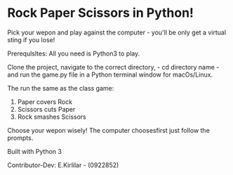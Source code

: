 # Rock Paper Scissors in Python!

Pick your wepon and play against the computer - you'll be only get a virtual sting if you lose!

Prerequlsltes: All you need is Python3 to play.

Clone the project, navigate to the correct directory, - cd directory name - and run the game.py file in a Python terminal window for macOs/Linux.

The run the same as the class game:
1. Paper covers Rock
2. Scissors cuts Paper
3. Rock smashes Scissors

Choose your wepon wisely!
The computer choosesfirst just follow the prompts.

Built with Python 3

Contributor-Dev: E.Kirlilar - (0922852)
